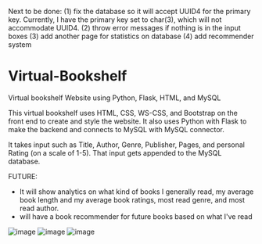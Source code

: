 Next to be done: 
(1) fix the database so it will accept UUID4 for the primary key. Currently, I have the primary key set to char(3), which will not accommodate UUID4.
(2) throw error messages if nothing is in the input boxes
(3) add another page for statistics on database
(4) add recommender system

# Virtual-Bookshelf
Virtual bookshelf Website using Python, Flask, HTML, and MySQL

This virtual bookshelf uses HTML, CSS, WS-CSS, and Bootstrap on the front end to create and style the website. It also uses Python with Flask to make the backend and connects to MySQL with MySQL connector.

It takes input such as Title, Author, Genre, Publisher, Pages, and personal Rating (on a scale of 1-5). That input gets appended to the MySQL database.

FUTURE:
- It will show analytics on what kind of books I generally read, my average book length and my average book ratings, most read genre, and most read author.
- will have a book recommender for future books based on what I've read

![image](https://github.com/Gallo13/Virtual-Bookshelf/assets/54815820/a7b66b55-f5bf-48e8-991d-4c94bb0d7311)
![image](https://github.com/Gallo13/Virtual-Bookshelf/assets/54815820/adc58c88-7eba-4433-b920-b2f791323a6f)
![image](https://github.com/Gallo13/Virtual-Bookshelf/assets/54815820/102c4dce-a026-49d6-b926-d5bc9e7a2d33)
